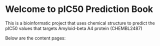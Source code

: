 # Welcome to pIC50 Prediction Book

This is a bioinformatic project that uses chemical structure to predict the pIC50 values that targets Amyloid-beta A4 protein (CHEMBL2487)

Below are the content pages:

```{tableofcontents}
```
